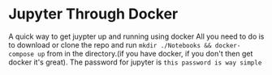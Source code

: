 # Jupyter Through Docker
A quick way to get juypter up and running using docker
All you need to do is to download or clone the repo and run `mkdir ./Notebooks && docker-compose up` from in the directory.(if you have docker, if you don't then get docker it's great).
The password for jupyter is `this password is way simple`
